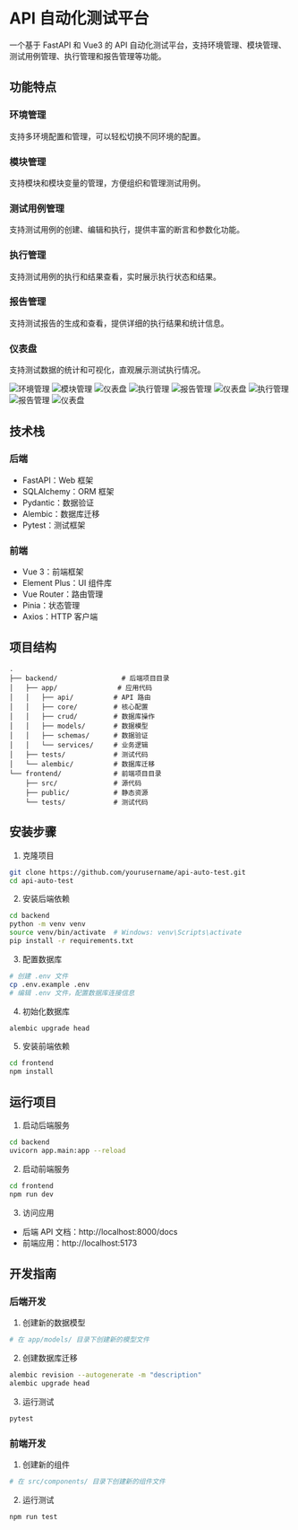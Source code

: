 # API 自动化测试平台

一个基于 FastAPI 和 Vue3 的 API 自动化测试平台，支持环境管理、模块管理、测试用例管理、执行管理和报告管理等功能。

## 功能特点

### 环境管理
支持多环境配置和管理，可以轻松切换不同环境的配置。


### 模块管理
支持模块和模块变量的管理，方便组织和管理测试用例。


### 测试用例管理
支持测试用例的创建、编辑和执行，提供丰富的断言和参数化功能。


### 执行管理
支持测试用例的执行和结果查看，实时展示执行状态和结果。


### 报告管理
支持测试报告的生成和查看，提供详细的执行结果和统计信息。


### 仪表盘
支持测试数据的统计和可视化，直观展示测试执行情况。


![环境管理](img/1747985175112.png)
![模块管理](img/1747985187264.png)
![仪表盘](img/1747985201587.png)
![执行管理](img/1747985212743.png)
![报告管理](img/1747985222336.png)
![仪表盘](img/1747985249555.png)
![执行管理](img/1747985274437.png)
![报告管理](img/1747985301091.png)
![仪表盘](img/1747985319121.png)


## 技术栈

### 后端
- FastAPI：Web 框架
- SQLAlchemy：ORM 框架
- Pydantic：数据验证
- Alembic：数据库迁移
- Pytest：测试框架

### 前端
- Vue 3：前端框架
- Element Plus：UI 组件库
- Vue Router：路由管理
- Pinia：状态管理
- Axios：HTTP 客户端

## 项目结构

```
.
├── backend/                # 后端项目目录
│   ├── app/               # 应用代码
│   │   ├── api/          # API 路由
│   │   ├── core/         # 核心配置
│   │   ├── crud/         # 数据库操作
│   │   ├── models/       # 数据模型
│   │   ├── schemas/      # 数据验证
│   │   └── services/     # 业务逻辑
│   ├── tests/            # 测试代码
│   └── alembic/          # 数据库迁移
└── frontend/             # 前端项目目录
    ├── src/              # 源代码
    ├── public/           # 静态资源
    └── tests/            # 测试代码
```

## 安装步骤

1. 克隆项目
```bash
git clone https://github.com/yourusername/api-auto-test.git
cd api-auto-test
```

2. 安装后端依赖
```bash
cd backend
python -m venv venv
source venv/bin/activate  # Windows: venv\Scripts\activate
pip install -r requirements.txt
```

3. 配置数据库
```bash
# 创建 .env 文件
cp .env.example .env
# 编辑 .env 文件，配置数据库连接信息
```

4. 初始化数据库
```bash
alembic upgrade head
```

5. 安装前端依赖
```bash
cd frontend
npm install
```

## 运行项目

1. 启动后端服务
```bash
cd backend
uvicorn app.main:app --reload
```

2. 启动前端服务
```bash
cd frontend
npm run dev
```

3. 访问应用
- 后端 API 文档：http://localhost:8000/docs
- 前端应用：http://localhost:5173

## 开发指南

### 后端开发
1. 创建新的数据模型
```bash
# 在 app/models/ 目录下创建新的模型文件
```

2. 创建数据库迁移
```bash
alembic revision --autogenerate -m "description"
alembic upgrade head
```

3. 运行测试
```bash
pytest
```

### 前端开发
1. 创建新的组件
```bash
# 在 src/components/ 目录下创建新的组件文件
```

2. 运行测试
```bash
npm run test
```

